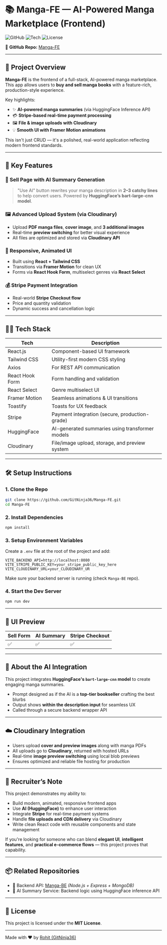 # 📚 Manga-FE — AI-Powered Manga Marketplace (Frontend)

![GitHub](https://img.shields.io/github/repo-size/GitNinja36/Manga-FE)
![Tech](https://img.shields.io/badge/Built%20With-React.js%20%7C%20Tailwind%20CSS%20%7C%20Stripe%20%7C%20HuggingFace%20%7C%20Cloudinary-brightgreen)
![License](https://img.shields.io/github/license/GitNinja36/Manga-FE)

🔗 **GitHub Repo:** [Manga-FE](https://github.com/GitNinja36/Manga-FE)

---

## 🚀 Project Overview

**Manga-FE** is the frontend of a full-stack, AI-powered manga marketplace. This app allows users to **buy and sell manga books** with a feature-rich, production-style experience.

Key highlights:
- ✨ **AI-powered manga summaries** (via HuggingFace Inference API)
- 💳 **Stripe-based real-time payment processing**
- 🖼️ **File & image uploads with Cloudinary**
- 💡 **Smooth UI with Framer Motion animations**

This isn't just CRUD — it's a polished, real-world application reflecting modern frontend standards.

---

## 🧠 Key Features

### 🧾 Sell Page with AI Summary Generation  
> "Use AI" button rewrites your manga description in **2–3 catchy lines** to help convert users. Powered by **HuggingFace’s bart-large-cnn model**.

### 🖼️ Advanced Upload System (via Cloudinary)
- Upload **PDF manga files**, **cover image**, and **3 additional images**
- Real-time **preview switching** for better visual experience
- All files are optimized and stored via **Cloudinary API**

### 🎨 Responsive, Animated UI
- Built using **React + Tailwind CSS**
- Transitions via **Framer Motion** for clean UX
- Forms via **React Hook Form**, multiselect genres via **React Select**

### 💰 Stripe Payment Integration
- Real-world **Stripe Checkout flow**
- Price and quantity validation
- Dynamic success and cancellation logic

---

## 🧑‍💻 Tech Stack

| Tech            | Description                                        |
|-----------------|----------------------------------------------------|
| React.js        | Component-based UI framework                      |
| Tailwind CSS    | Utility-first modern CSS styling                  |
| Axios           | For REST API communication                        |
| React Hook Form | Form handling and validation                      |
| React Select    | Genre multiselect UI                              |
| Framer Motion   | Seamless animations & UI transitions              |
| Toastify        | Toasts for UX feedback                            |
| Stripe          | Payment integration (secure, production-grade)    |
| HuggingFace     | AI-generated summaries using transformer models   |
| Cloudinary      | File/image upload, storage, and preview system    |

---

## 🛠️ Setup Instructions

### 1. Clone the Repo

```bash
git clone https://github.com/GitNinja36/Manga-FE.git
cd Manga-FE
```

### 2. Install Dependencies

```bash
npm install
```

### 3. Setup Environment Variables

Create a `.env` file at the root of the project and add:

```env
VITE_BACKEND_API=http://localhost:8080
VITE_STRIPE_PUBLIC_KEY=your_stripe_public_key_here
VITE_CLOUDINARY_URL=your_CLOUDINARY_UR
```

Make sure your backend server is running (check `Manga-BE` repo).

### 4. Start the Dev Server

```bash
npm run dev
```

---

## 📸 UI Preview

| Sell Form | AI Summary | Stripe Checkout |
|-----------|------------|-----------------|
| ✅        | ✅         | ✅              |

---

## 🤖 About the AI Integration

This project integrates **HuggingFace's `bart-large-cnn` model** to create engaging manga summaries.

- Prompt designed as if the AI is a **top-tier bookseller** crafting the best blurbs
- Output shows **within the description input** for seamless UX
- Called through a secure backend wrapper API

---

## ☁️ Cloudinary Integration

- Users upload **cover and preview images** along with manga PDFs
- All uploads go to **Cloudinary**, returned with hosted URLs
- Real-time **image preview switching** using local blob previews
- Ensures optimized and reliable file hosting for production

---

## 💼 Recruiter’s Note

This project demonstrates my ability to:

- Build modern, animated, responsive frontend apps
- Use **AI (HuggingFace)** to enhance user interaction
- Integrate **Stripe** for real-time payment systems
- Handle **file uploads and CDN delivery** via Cloudinary
- Write clean React code with reusable components and state management

If you're looking for someone who can blend **elegant UI**, **intelligent features**, and **practical e-commerce flows** — this project proves that capability.

---

## 📦 Related Repositories

- 🔧 Backend API: [Manga-BE](https://github.com/GitNinja36/Manga-BE) *(Node.js + Express + MongoDB)*
- 🧠 AI Summary Service: Backend logic using HuggingFace inference API

---

## 📜 License

This project is licensed under the **MIT License**.

---

Made with ❤️ by [Rohit (GitNinja36)](https://github.com/GitNinja36)
